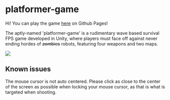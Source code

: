 # platformer-game

Hi! You can play the game [here](https://jasonren5.github.io/platformer-game/) on Github Pages!

The aptly-named 'platformer-game' is a rudimentary wave based survival FPS game developed in Unity, where players must face off against never ending hordes of ~~zombies~~ robots, featuring four weapons and two maps.

![](https://i.imgur.com/QKofxyR.png)

## Known issues

The mouse cursor is not auto centered. Please click as close to the center of the screen as possible when locking your mouse cursor, as that is what is targeted when shooting.

